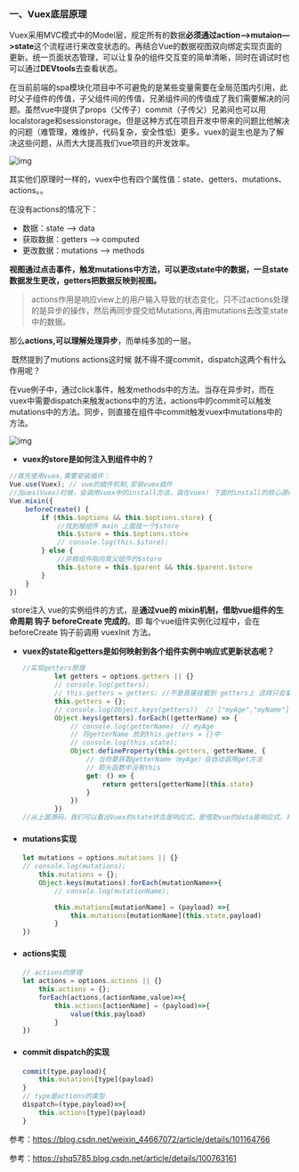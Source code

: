 ### 一、Vuex底层原理

​	Vuex采用MVC模式中的Model层，规定所有的数据**必须通过action—>mutaion—>state**这个流程进行来改变状态的。再结合Vue的数据视图双向绑定实现页面的更新。统一页面状态管理，可以让复杂的组件交互变的简单清晰，同时在调试时也可以通过**DEVtools**去查看状态。

​	在当前前端的spa模块化项目中不可避免的是某些变量需要在全局范围内引用，此时父子组件的传值，子父组件间的传值，兄弟组件间的传值成了我们需要解决的问题。虽然vue中提供了props（父传子）commit（子传父）兄弟间也可以用localstorage和sessionstorage。但是这种方式在项目开发中带来的问题比他解决的问题（难管理，难维护，代码复杂，安全性低）更多。vuex的诞生也是为了解决这些问题，从而大大提高我们vue项目的开发效率。

![img](F:\Git仓库\前端面试真题总结\前端面试题整理\img\format,png)

其实他们原理时一样的，vuex中也有四个属性值：state、getters、mutations、actions。。

在没有actions的情况下：

- 数据：state --> data
- 获取数据：getters --> computed
- 更改数据：mutations --> methods

​    **视图通过点击事件，触发mutations中方法，可以更改state中的数据，一旦state数据发生更改，getters把数据反映到视图。**

> ​	actions作用是响应view上的用户输入导致的状态变化，只不过actions处理的是异步的操作，然后再同步提交给Mutations,再由mutations去改变state中的数据。

​	那么**actions,可以理解处理异步**，而单纯多加的一层。

​	既然提到了mutions actions这时候 就不得不提commit，dispatch这两个有什么作用呢？

​	在vue例子中，通过click事件，触发methods中的方法。当存在异步时，而在vuex中需要dispatch来触发actions中的方法，actions中的commit可以触发mutations中的方法。同步，则直接在组件中commit触发vuex中mutations中的方法。

![img](F:\Git仓库\前端面试真题总结\前端面试题整理\img\format2,png)

- **vuex的store是如何注入到组件中的？**

```js
//首先使用vuex,需要安装插件：
Vue.use(Vuex); // vue的插件机制,安装vuex插件
//当ues(Vuex)时候，会调用vuex中的install方法，装在vuex! 下面时install的核心源码：
Vue.mixin({
    beforeCreate() {
        if (this.$options && this.$options.store) {
            //找到根组件 main 上面挂一个$store
            this.$store = this.$options.store
            // console.log(this.$store);
        } else {
            //非根组件指向其父组件的$store
            this.$store = this.$parent && this.$parent.$store
        }
    }
})
```

​	store注入 vue的实例组件的方式，是**通过vue的 mixin机制，借助vue组件的生命周期 钩子 beforeCreate 完成的**。即 每个vue组件实例化过程中，会在 beforeCreate 钩子前调用 vuexInit 方法。

- **vuex的state和getters是如何映射到各个组件实例中响应式更新状态呢？**

  ```js
  //实现getters原理
          let getters = options.getters || {}
          // console.log(getters);
          // this.getters = getters; //不是直接挂载到 getters上 这样只会拿到整个 函数体
          this.getters = {};
          // console.log(Object.keys(getters))  // ["myAge","myName"]
          Object.keys(getters).forEach((getterName) => {
              // console.log(getterName)  // myAge
              // 将getterName 放到this.getters = {}中
              // console.log(this.state);
              Object.defineProperty(this.getters, getterName, {
                  // 当你要获取getterName（myAge）会自动调用get方法
                  // 箭头函数中没有this               
                  get: () => {
                      return getters[getterName](this.state)
                  }
              })
          })
  //从上面源码，我们可以看出Vuex的state状态是响应式，是借助vue的data是响应式，将state存入vue实例组件的data中；Vuex的getters则是借助vue的计算属性computed实现数据实时监听。
  ```

- #### mutations实现

  ```js
  let mutations = options.mutations || {}
  // console.log(mutations);
      this.mutations = {};
      Object.keys(mutations).forEach(mutationName=>{
          // console.log(mutationName);
  
          this.mutations[mutationName] = (payload) =>{
              this.mutations[mutationName](this.state,payload)
          }
  })
  ```

- #### actions实现

  ```js
  // actions的原理 
  let actions = options.actions || {}
      this.actions = {};
      forEach(actions,(actionName,value)=>{
          this.actions[actionName] = (payload)=>{
              value(this,payload)
          }
  })
  ```

- #### commit dispatch的实现

  ```js
  commit(type,payload){
      this.mutations[type](payload)
  }
  // type是actions的类型  
  dispatch=(type,payload)=>{
      this.actions[type](payload)
  }
  ```

参考：https://blog.csdn.net/weixin_44667072/article/details/101164766

参考：https://shq5785.blog.csdn.net/article/details/100763161